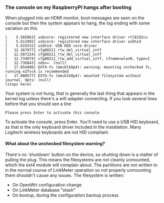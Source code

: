 ### The console on my RaspberryPi hangs after booting

When plugged into an HDMI monitor, boot messages are seen on the console but then the system appears to hang, the log ending with some variation on this

```
[    5.565063] usbcore: registered new interface driver rtl8192cu
[    5.613492] usbcore: registered new interface driver usbhid
[    5.615532] usbhid: USB HID core driver
[   12.367977] cfg80211_rtw_del_virtual_intf
[   12.587224] cfg80211_rtw_del_virtual_intf
[   12.734974] cfg80211_rtw_add_virtual_intf, ifname=wlan0, type=2
[   12.736843] ndev=  (null)
[   17.854496] EXT4-fs (mmcblk0p4): warning: mounting unchecked fs, running e2fsck is recommended
[   17.880577] EXT4-fs (mmcblk0p4): mounted filesystem without journal. Opts: (null)
(stops here)
```

Your system is not hung, that is generally the last thing that appears in the kernel log unless there's a wifi adapter connecting.  If you look several lines before that you should see a line

```
Please press Enter to activate this console
```

To activate the console, press Enter. You'll need to use a USB HID keyboard, as that is the only keyboard driver included in the installation. Many Logitech wireless keyboards are not HID compliant.

#### What about the unchecked filesystem warning?

There's no 'shutdown' button on the device, so shutting down is a matter of pulling the plug. This means the filesystems are not cleanly unmounted, which the ext4 module will complain about. The partitions are not written to in the normal course of LinkMeter operation so not properly unmounting them shouldn't cause any issues. The filesystem is written:

* On OpenWrt configuration change
* On LinkMeter database "stash"
* On bootup, during the configuration backup process